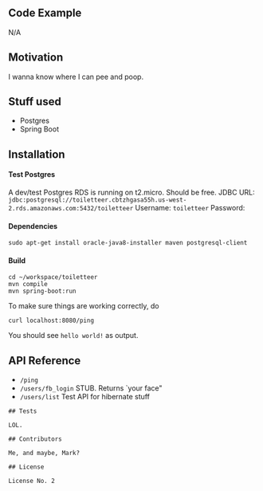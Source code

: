 ## Code Example

N/A

## Motivation

I wanna know where I can pee and poop.

## Stuff used

* Postgres
* Spring Boot

## Installation

#### Test Postgres
A dev/test Postgres RDS is running on t2.micro. Should be free.
JDBC URL: `jdbc:postgresql://toiletteer.cbtzhgasa55h.us-west-2.rds.amazonaws.com:5432/toiletteer`
Username: `toiletteer`
Password:

#### Dependencies
```
sudo apt-get install oracle-java8-installer maven postgresql-client
```
#### Build
```
cd ~/workspace/toiletteer
mvn compile
mvn spring-boot:run
```
To make sure things are working correctly, do
```
curl localhost:8080/ping
```
You should see `hello world!` as output.

## API Reference

* `/ping`
* `/users/fb_login` STUB. Returns `your face"
* `/users/list` Test API for hibernate stuff
```
## Tests

LOL.

## Contributors

Me, and maybe, Mark?

## License

License No. 2
